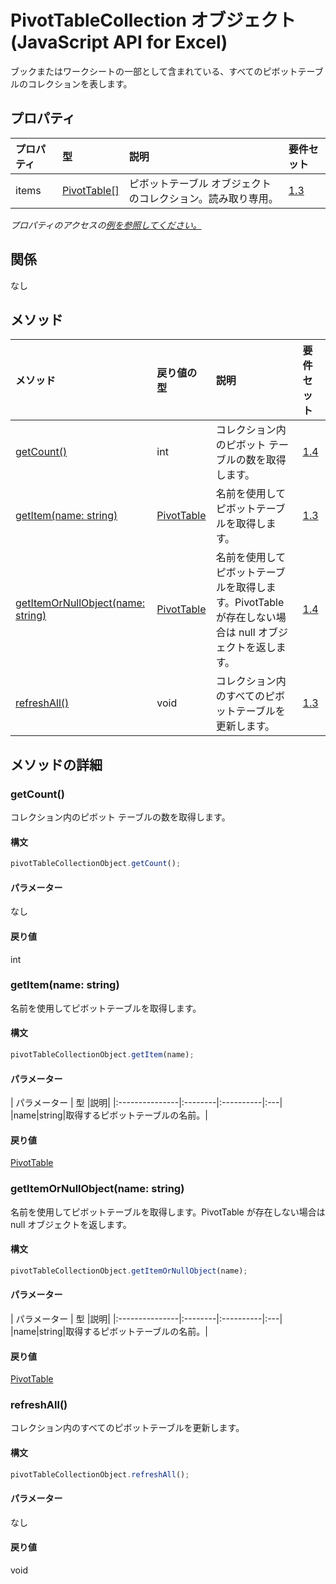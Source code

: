 # <a name="pivottablecollection-object-javascript-api-for-excel"></a>PivotTableCollection オブジェクト (JavaScript API for Excel)

ブックまたはワークシートの一部として含まれている、すべてのピボットテーブルのコレクションを表します。

## <a name="properties"></a>プロパティ

| プロパティ       | 型    |説明| 要件セット|
|:---------------|:--------|:----------|:----|
|items|[PivotTable[]](pivottable.md)|ピボットテーブル オブジェクトのコレクション。読み取り専用。|[1.3](../requirement-sets/excel-api-requirement-sets.md)|

_プロパティのアクセスの[例を参照してください。](#property-access-examples)_

## <a name="relationships"></a>関係
なし


## <a name="methods"></a>メソッド

| メソッド           | 戻り値の型    |説明| 要件セット|
|:---------------|:--------|:----------|:----|
|[getCount()](#getcount)|int|コレクション内のピボット テーブルの数を取得します。|[1.4](../requirement-sets/excel-api-requirement-sets.md)|
|[getItem(name: string)](#getitemname-string)|[PivotTable](pivottable.md)|名前を使用してピボットテーブルを取得します。|[1.3](../requirement-sets/excel-api-requirement-sets.md)|
|[getItemOrNullObject(name: string)](#getitemornullobjectname-string)|[PivotTable](pivottable.md)|名前を使用してピボットテーブルを取得します。PivotTable が存在しない場合は null オブジェクトを返します。|[1.4](../requirement-sets/excel-api-requirement-sets.md)|
|[refreshAll()](#refreshall)|void|コレクション内のすべてのピボットテーブルを更新します。|[1.3](../requirement-sets/excel-api-requirement-sets.md)|

## <a name="method-details"></a>メソッドの詳細


### <a name="getcount"></a>getCount()
コレクション内のピボット テーブルの数を取得します。

#### <a name="syntax"></a>構文
```js
pivotTableCollectionObject.getCount();
```

#### <a name="parameters"></a>パラメーター
なし

#### <a name="returns"></a>戻り値
int

### <a name="getitemname-string"></a>getItem(name: string)
名前を使用してピボットテーブルを取得します。

#### <a name="syntax"></a>構文
```js
pivotTableCollectionObject.getItem(name);
```

#### <a name="parameters"></a>パラメーター
| パラメーター       | 型    |説明|
|:---------------|:--------|:----------|:---|
|name|string|取得するピボットテーブルの名前。|

#### <a name="returns"></a>戻り値
[PivotTable](pivottable.md)

### <a name="getitemornullobjectname-string"></a>getItemOrNullObject(name: string)
名前を使用してピボットテーブルを取得します。PivotTable が存在しない場合は null オブジェクトを返します。

#### <a name="syntax"></a>構文
```js
pivotTableCollectionObject.getItemOrNullObject(name);
```

#### <a name="parameters"></a>パラメーター
| パラメーター       | 型    |説明|
|:---------------|:--------|:----------|:---|
|name|string|取得するピボットテーブルの名前。|

#### <a name="returns"></a>戻り値
[PivotTable](pivottable.md)

### <a name="refreshall"></a>refreshAll()
コレクション内のすべてのピボットテーブルを更新します。

#### <a name="syntax"></a>構文
```js
pivotTableCollectionObject.refreshAll();
```

#### <a name="parameters"></a>パラメーター
なし

#### <a name="returns"></a>戻り値
void
